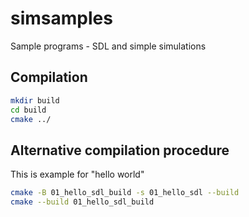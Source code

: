 # simsamples
Sample programs - SDL and simple simulations

## Compilation

```bash
mkdir build
cd build
cmake ../
```
## Alternative compilation procedure

This is example for "hello world"
```bash
cmake -B 01_hello_sdl_build -s 01_hello_sdl --build
cmake --build 01_hello_sdl_build
```
